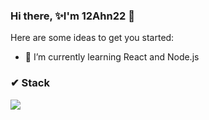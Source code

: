 ### Hi there, ✨I'm 12Ahn22 👋

Here are some ideas to get you started:

- 🌱 I’m currently learning React and Node.js

### ✔ Stack
<a href="#"><img src="https://img.shields.io/badge/[Javascript??]-[#F7DF1E]?style=flat-square&logo=[Javascript]&logoColor=white"/></a>
